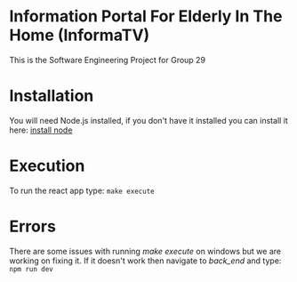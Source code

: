# Information Portal For Elderly In The Home (InformaTV)
This is the Software Engineering Project for Group 29

# Installation
You will need Node.js installed, if you don't have it installed you can install it here:
[install node](https://nodejs.org/en/download/current/)

# Execution
To run the react app type:
```make execute```

# Errors
There are some issues with running *make execute* on windows but we are working on fixing it.
If it doesn't work then navigate to *back_end* and type:
```npm run dev```

